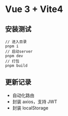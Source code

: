# Vue 3 + Vite4

## 安装测试

```
// 进入目录
pnpm i
// 启动server
pnpm dev
// 打包
pnpm build
```

## 更新记录

- 自动化路由
- 封装 axios，支持 JWT
- 封装 localStorage
